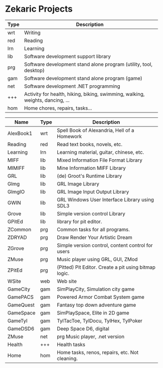 # Zekaric Projects

| Type  | Description   |
| ---   | ---           |
| wrt   | Writing       |
| red   | Reading       |
| lrn   | Learning      |
| lib   | Software development support library |
| prg   | Software development stand alone program (utility, tool, desktop) |
| gam   | Software development stand alone program (game) |
| net   | Software development .NET programming |
| +++   | Activity for health, hiking, biking, swimming, walking, weights, dancing, ... |
| hom   | Home chores, repairs, tasks... |


| Name      | Type  | Description |
| ----      | ---   | --- |
| AlexBook1 | wrt   | Spell Book of Alexandria, Hell of a Homework |
| Reading   | red   | Read text books, novels, etc. |
| Learning  | lrn   | Learning material, guitar, chinese, etc. |
| MIFF      | lib   | Mixed Information File Format Library |
| MIMIFF    | lib   | Mine Information MIFF Library |
| GRL       | lib   | (de) Groot's Runtime Library |
| GImg      | lib   | GRL Image Library |
| GImgIO    | lib   | GRL Image Input Output Library |
| GWIN      | lib   | GRL Windows User Interface Library using SDL3 |
| Grove     | lib   | Simple version control Library |
| GPitEd    | lib   | library for pit editor. |
| ZCommon   | prg   | Common tasks for all programs. |
| ZDRYAD    | prg   | Draw Render Your Artistic Dream |
| ZGrove    | prg   | Simple version control, content control for users |
| ZMuse     | prg   | Music player using GRL, GUI, ZMod |
| ZPitEd    | prg   | (Pitted) Pit Editor.  Create a pit using bitmap logic. |
| WSite     | web   | Web site |
| GameCity  | gam   | SimPlayCity, Simulation city game |
| GamePACS  | gam   | Powered Armor Combat System game |
| GameQuest | gam   | Fantasy top down adventure game |
| GameSpace | gam   | SimPlaySpace, Elite in 2D game |
| GameTyl   | gam   | TylTacToe, TylDocu, TylHex, TylPoker |
| GameDSD6  | gam   | Deep Space D6, digital |
| ZMuse     | net   | prg	Music player, .net version |
| Health    | +++   | Health tasks |
| Home      | hom   | Home tasks, renos, repairs, etc.  Not cleaning. |
